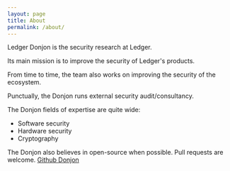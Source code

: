```yaml
---
layout: page
title: About
permalink: /about/
---
```


Ledger Donjon is the security research at Ledger.

Its main mission is to improve the security of Ledger's products.

From time to time, the team also works on improving the security of the ecosystem.

Punctually, the Donjon runs external security audit/consultancy.

The Donjon fields of expertise are quite wide:
- Software security
- Hardware security
- Cryptography

The Donjon also believes in open-source when possible. Pull requests are welcome.
[Github Donjon](https://github.com/ledger-donjon)

